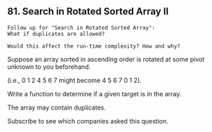 ## 81. Search in Rotated Sorted Array II 



    Follow up for "Search in Rotated Sorted Array":
    What if duplicates are allowed?

    Would this affect the run-time complexity? How and why?

Suppose an array sorted in ascending order is rotated at some pivot unknown to you beforehand.

(i.e., 0 1 2 4 5 6 7 might become 4 5 6 7 0 1 2).

Write a function to determine if a given target is in the array.

The array may contain duplicates.

Subscribe to see which companies asked this question.
